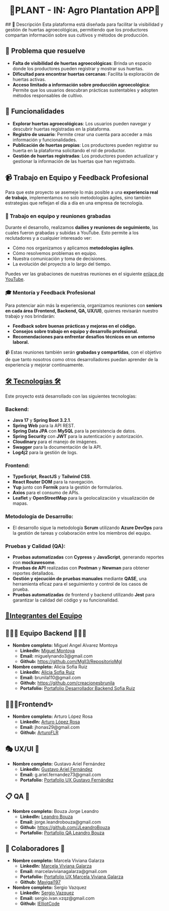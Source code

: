 <div align="center">
<h1 align="center"> 🌾PLANT - IN: Agro Plantation APP🌾</h1>
</div>
## 🔹 Descripción  
Esta plataforma está diseñada para facilitar la visibilidad y gestión de huertas agroecológicas, permitiendo que los productores compartan información sobre sus cultivos y métodos de producción.  

## 🔹 Problema que resuelve  
- **Falta de visibilidad de huertas agroecológicas**: Brinda un espacio donde los productores pueden registrar y mostrar sus huertas.  
- **Dificultad para encontrar huertas cercanas**: Facilita la exploración de huertas activas.  
- **Acceso limitado a información sobre producción agroecológica**: Permite que los usuarios descubran prácticas sustentables y adopten métodos responsables de cultivo.  

## 🔹 Funcionalidades  
- **Explorar huertas agroecológicas**: Los usuarios pueden navegar y descubrir huertas registradas en la plataforma.  
- **Registro de usuario**: Permite crear una cuenta para acceder a más información y funcionalidades.  
- **Publicación de huertas propias**: Los productores pueden registrar su huerta en la plataforma solicitando el rol de productor.  
- **Gestión de huertas registradas**: Los productores pueden actualizar y gestionar la información de las huertas que han registrado.




## 📹 Trabajo en Equipo y Feedback Profesional  

Para que este proyecto se asemeje lo más posible a una **experiencia real de trabajo**, implementamos no solo metodologías ágiles, sino también estrategias que reflejan el día a día en una empresa de tecnología.  

### 🔹 Trabajo en equipo y reuniones grabadas  
Durante el desarrollo, realizamos **dailies y reuniones de seguimiento**, las cuales fueron grabadas y subidas a YouTube. Esto permite a los reclutadores y a cualquier interesado ver:  

- Cómo nos organizamos y aplicamos **metodologías ágiles**.  
- Cómo resolvemos problemas en equipo.  
- Nuestra comunicación y toma de decisiones.  
- La evolución del proyecto a lo largo del tiempo.  

Puedes ver las grabaciones de nuestras reuniones en el siguiente [enlace de YouTube](https://www.youtube.com/channel/UCcl39YwQsEkGXnw6-jtsO3g).

### 🎓 Mentoría y Feedback Profesional  
Para potenciar aún más la experiencia, organizamos reuniones con **seniors en cada área (Frontend, Backend, QA, UX/UI)**, quienes revisarán nuestro trabajo y nos brindarán:  

- **Feedback sobre buenas prácticas y mejoras en el código.**  
- **Consejos sobre trabajo en equipo y desarrollo profesional.**  
- **Recomendaciones para enfrentar desafíos técnicos en un entorno laboral.**  

📹 Estas reuniones también serán **grabadas y compartidas**, con el objetivo de que tanto nosotros como otros desarrolladores puedan aprender de la experiencia y mejorar continuamente.  
 



<h2><u><strong> 🛠️ Tecnologías 🛠️</strong></u></h2>

Este proyecto está desarrollado con las siguientes tecnologías:

### Backend:
- **Java 17** y **Spring Boot 3.2.1**.
- **Spring Web** para la API REST.
- **Spring Data JPA** con **MySQL** para la persistencia de datos.
- **Spring Security** con **JWT** para la autenticación y autorización.
- **Cloudinary** para el manejo de imágenes.
- **Swagger** para la documentación de la API.
- **Log4j2** para la gestión de logs.

### Frontend:
- **TypeScript**, **ReactJS** y **Tailwind CSS**.
- **React Router DOM** para la navegación.
- **Yup** junto con **Formik** para la gestión de formularios.
- **Axios** para el consumo de APIs.
- **Leaflet** y **OpenStreetMap** para la geolocalización y visualización de mapas.

### Metodología de Desarrollo:
- El desarrollo sigue la metodología **Scrum** utilizando **Azure DevOps** para la gestión de tareas y colaboración entre los miembros del equipo.

### Pruebas y Calidad (QA):
- **Pruebas automatizadas** con **Cypress** y **JavaScript**, generando reportes con **mockawesome**.
- **Pruebas de API** realizadas con **Postman** y **Newman** para obtener reportes detallados.
- **Gestión y ejecución de pruebas manuales** mediante **QASE**, una herramienta eficaz para el seguimiento y control de los casos de prueba.
- **Pruebas automatizadas** de frontend y backend utilizando **Jest** para garantizar la calidad del código y su funcionalidad.




<h2><u><strong>💪Integrantes del Equipo</strong></u></h2>

<h2>👨🏻‍💻 Equipo Backend 👩🏻‍💻</h2>
<ul>
    <li>
        <strong>Nombre completo:</strong> Miguel Angel Alvarez Montoya
        <ul>
            <li><strong>LinkedIn:</strong> <a href="https://www.linkedin.com/in/mgl-dev/">Miguel Montoya</a></li>
            <li><strong>Email:</strong> miguelynando3@gmail.com</li>
            <li><strong>Github:</strong> <a href="https://github.com/Mgll3/RepositorioMgl">https://github.com/Mgll3/RepositorioMgl</a></li>
        </ul>
    </li>
    <li>
        <strong>Nombre completo:</strong> Alicia Sofia Ruiz
        <ul>
            <li><strong>LinkedIn:</strong> <a href="https://www.linkedin.com/in/creacionesbrunila?utm_source=share&utm_campaign=share_via&utm_content=profile&utm_medium=android_app">Alicia Sofia Ruiz</a></li>
            <li><strong>Email:</strong> brunila110@gmail.com</li>
            <li><strong>Github:</strong> <a href="https://github.com/creacionesbrunila">https://github.com/creacionesbrunila</a></li>
            <li><strong>Portafolio:</strong> <a href="https://portfolio-sofia-ruiz.vercel.app/">Portafolio Desarrollador Backend Sofia Ruiz</a></li>
        </ul>
    </li>
    <!-- Añadir más integrantes del Equipo Backend aquí -->
</ul>


<h2>👨🏻‍💻Frontend✨</h2>

<ul>
    <li>
        <strong>Nombre completo:</strong> Arturo López Rosa
        <ul>
            <li><strong>LinkedIn:</strong> <a href="https://www.linkedin.com/in/arturo-lopez-rosa/">Arturo López Rosa</a></li>
            <li><strong>Email:</strong> jhonas29@gmail.com</li>
            <li><strong>Github:</strong> <a href="https://github.com/ArturoFLR">ArturoFLR</a></li>
        </ul>
    </li>

</ul>


<h2>🎭 UX/UI 🤩</h2>
<ul>
    <li>
        <strong>Nombre completo:</strong> Gustavo Ariel Fernández
        <ul>
            <li><strong>LinkedIn:</strong> <a href="https://www.linkedin.com/in/gustavo-fernandez-9476b8297">Gustavo Ariel Fernández</a></li>
            <li><strong>Email:</strong> g.ariel.fernandez73@gmail.com</li>
            <li><strong>Portafolio:</strong> <a href="https://www.behance.net/gallery/182943191/Portfolio-UXUI-Designer">Portafolio UX Gustavo Fernández</a></li>
        </ul>
    </li>
</ul>

<h2>📋 QA 🐞</h2>
<ul>
    <li>
        <strong>Nombre completo:</strong> Bouza Jorge Leandro
        <ul>
            <li><strong>LinkedIn:</strong> <a href="https://www.linkedin.com/in/leandro-bouza/">Leandro Bouza</a></li>
            <li><strong>Email:</strong> jorge.leandrobouza@gmail.com</li>
            <li><strong>Github:</strong> <a href="https://github.com/JLeandroBouza">https://github.com/JLeandroBouza</a></li>
            <li><strong>Portafolio:</strong> <a href="https://leandrobouza.notion.site/Hola-Soy-Leandro-Bouza-Jr-Quality-Assurance-edf5e41907804f21a2060361501ec11f">Portafolio QA Leandro Bouza</a></li>
        </ul>
    </li>
    <!-- Añadir más integrantes del Equipo QA aquí -->
</ul>

<h2>🤝 Colaboradores 🤝</h2>
<ul>
    <li>
        <strong>Nombre completo:</strong> Marcela Viviana Galarza
        <ul>
            <li><strong>LinkedIn:</strong> <a href="https://www.linkedin.com/in/vivianagalarza/">Marcela Viviana Galarza</a></li>
            <li><strong>Email:</strong> marcelavivianagalarza@gmail.com</li>
            <li><strong>Portafolio:</strong> <a href="https://www.figma.com/proto/xqheOepEb8dmZj7B7mhlzt/Portfolio-Viviana?node-id=22-479&t=MwzXut1xh7WJCSif-1&scaling=scale-down&page-id=0%3A1&starting-point-node-id=22%3A479">Portafolio UX Marcela Viviana Galarza</a></li>
            <li><strong>Github:</strong> <a href="https://github.com/Mavigal197">Mavigal197</a></li>
        </ul>
    </li>
    <li>
        <strong>Nombre completo:</strong> Sergio Vazquez
        <ul>
            <li><strong>LinkedIn:</strong> <a href="https://linkedin.com/in/sergio-vzqz">Sergio Vazquez</a></li>
            <li><strong>Email:</strong> sergio.ivan.vzqz@gmail.com</li>
            <li><strong>Github:</strong> <a href="https://github.com/lElliotCode">lElliotCode</a></li>
        </ul>
    </li>
    <!-- Añadir más colaboradores aquí -->
</ul>

